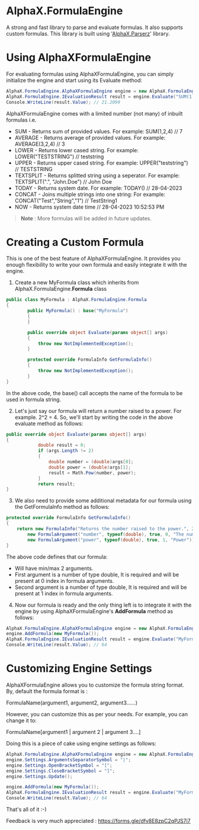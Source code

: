 
# AlphaX.FormulaEngine

A strong and fast library to parse and evaluate formulas. It also supports custom formulas. This library is built using '[AlphaX.Parserz](https://www.nuget.org/packages/AlphaX.Parserz)' library.

# Using AlphaXFormulaEngine

For evaluating formulas using AlphaXFormulaEngine, you can simply initialize the engine and start using its Evaluate method:
```c#
AlphaX.FormulaEngine.AlphaXFormulaEngine engine = new AlphaX.FormulaEngine.AlphaXFormulaEngine();
AlphaX.FormulaEngine.IEvaluationResult result = engine.Evaluate("SUM(1,2,12.3,5.9099)");
Console.WriteLine(result.Value); // 21.2099
```

AlphaXFormulaEngine comes with a limited number (not many) of inbuilt formulas i.e. 

- SUM - Returns sum of provided values. For example: SUM(1,2,4) // 7
- AVERAGE - Returns average of provided values. For example: AVERAGE(3,2,4) // 3
- LOWER - Returns lower cased string. For example: LOWER("TESTSTRING") // teststring
- UPPER - Returns upper cased string. For example: UPPER("teststring") // TESTSTRING
- TEXTSPLIT - Returns splitted string using a seperator. For example: TEXTSPLIT(".", "John.Doe") // John  Doe
- TODAY - Returns system date. For example: TODAY() // 28-04-2023
- CONCAT - Joins multiple strings into one string: For example: CONCAT("Test","String","1") // TestString1
- NOW -  Returns system date time // 28-04-2023 10:52:53 PM

> **Note** : More formulas will be added in future updates.

# Creating a Custom Formula

This is one of the best feature of AlphaXFormulaEngine. It provides you enough flexibility to write your own formula and easily integrate it with the engine.

1. Create a new MyFormula class which inherits from AlphaX.FormulaEngine.**Formula** class
```c#
public class MyFormula : AlphaX.FormulaEngine.Formula
{
        public MyFormula() : base("MyFormula")
        {
        }

        public override object Evaluate(params object[] args)
        {
            throw new NotImplementedException();
        }

        protected override FormulaInfo GetFormulaInfo()
        {
            throw new NotImplementedException();
        }
}
```
In the above code, the base() call accepts the name of the formula to be used in formula string.

2. Let's just say our formula will return a number raised to a power. For example. 2^2 = 4. So, we'll start by writing the code in the above evaluate method as follows:
```c#
public override object Evaluate(params object[] args)
{
            double result = 0;
            if (args.Length != 2)
            {
                double number = (double)args[0];
                double power = (double)args[1];
                result = Math.Pow(number, power);
            }
            return result;
}
```
3. We also need to provide some additional metadata for our formula using the GetFormulaInfo method as follows:
```c#
protected override FormulaInfo GetFormulaInfo()
{
    return new FormulaInfo("Returns the number raised to the power.", 2, 2,
        new FormulaArgument("number", typeof(double), true, 0, "The number"),
        new FormulaArgument("power", typeof(double), true, 1, "Power"));
}
```
The above code defines that our formula:

- Will have min/max 2 arguments.
- First argument is a number of type double, It is required and will be present at 0 index in formula arguments.
- Second argument is a number of type double, It is required and will be present at 1 index in formula arguments.

4. Now our formula is ready and the only thing left is to integrate it with the engine by using AlphaXFormulaEngine's **AddFormula** method as follows:
```c#
AlphaX.FormulaEngine.AlphaXFormulaEngine engine = new AlphaX.FormulaEngine.AlphaXFormulaEngine();
engine.AddFormula(new MyFormula());
AlphaX.FormulaEngine.IEvaluationResult result = engine.Evaluate("MyFormula(4,3)");
Console.WriteLine(result.Value); // 64
```
# Customizing Engine Settings

AlphaXFormulaEngine allows you to customize the formula string format. By, default the formula format is :

FormulaName(argument1, argument2, argument3......)

However, you can customize this as per your needs. For example, you can change it to:

FormulaName[argument1 | argument 2 | argument 3....]

Doing this is a piece of cake using engine settings as follows:
```c#
AlphaX.FormulaEngine.AlphaXFormulaEngine engine = new AlphaX.FormulaEngine.AlphaXFormulaEngine();
engine.Settings.ArgumentsSeparatorSymbol = "|";
engine.Settings.OpenBracketSymbol = "[";
engine.Settings.CloseBracketSymbol = "]";
engine.Settings.Update();

engine.AddFormula(new MyFormula());
AlphaX.FormulaEngine.IEvaluationResult result = engine.Evaluate("MyFormula[4|3]");
Console.WriteLine(result.Value); // 64
```

That's all of it :-)

Feedback is very much appreciated : https://forms.gle/dfv8E8zpC2qPJS7i7
